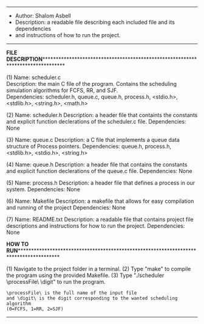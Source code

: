 
 *******************************************************************************************************
 * Author: Shalom Asbell                                                                            
 * Description: a readable file describing each included file and its dependencies                     
 * and instructions of how to run the project.                                                         
 *******************************************************************************************************

****FILE DESCRIPTION************************************************************************************
                                                                                                            
(1) Name: scheduler.c                                                                                       
    Description: the main C file of the program. Contains the scheduling simulation algorithms for FCFS,
    RR, and SJF.                                                                               
    Dependencies: scheduler.h, queue.c, queue.h, process.h, <stdio.h>, <stdlib.h>, <string.h>, <math.h> 

(2) Name: scheduler.h
    Description: a header file that containts the constants and explicit function declerations of the
    scheduler.c file.
    Dependencies: None
    
(3) Name: queue.c
    Description: a C file that implements a queue data structure of Process pointers.
    Dependencies: queue.h, process.h, <stdlib.h>, <stdio.h>, <string.h>

(4) Name: queue.h
    Description: a header file that contains the constants and explicit function declerations of the
    queue.c file.
    Dependencies: None

(5) Name: process.h
    Description: a header file that defines a process in our system.
    Dependencies: None

(6) Name: Makefile
    Description: a makefile that allows for easy compilation and running of the project
    Dependencies: None

(7) Name: README.txt
    Description: a readable file that contains project file descriptions and instructions for how to run
    the project.
    Dependencies: None

****HOW TO RUN*******************************************************************************************

(1) Navigate to the project folder in a terminal.
(2) Type "make" to compile the program using the provided Makefile.
(3) Type "./scheduler \processFile\ \digit\" to run the program.
    
    \processFile\ is the full name of the input file
    and \digit\ is the digit corresponding to the wanted scheduling algorithm
    (0=FCFS, 1=RR, 2=SJF)

*********************************************************************************************************
